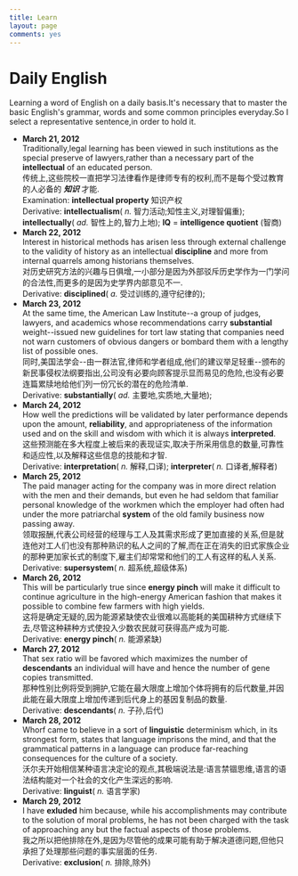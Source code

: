```yaml
---
title: Learn
layout: page
comments: yes
---
```


# Daily English

Learning a word of English on a daily basis.It's necessary that to master the basic English's grammar, words and some common principles everyday.So I select a representative sentence,in order to hold it.

- __March 21, 2012__              
Traditionally,legal learning has been viewed in such institutions as the special preserve of lawyers,rather than a necessary part of the __intellectual__ of an educated person.                    
传统上,这些院校一直把学习法律看作是律师专有的权利,而不是每个受过教育的人必备的 ___知识___ 才能.         
Examination: __intellectual property__ 知识产权         
Derivative: __intellectualism__( _n._ 智力活动;知性主义,对理智偏重); __intellectually__( _ad._ 智性上的,智力上地); __IQ__ = __intelligence quotient__ (智商)
- __March 22, 2012__              
Interest in historical methods has arisen less through external challenge to the validity of history as an intellectual __discipline__ and more from internal quarrels among historians themselves.                    
对历史研究方法的兴趣与日俱增,一小部分是因为外部驳斥历史学作为一门学问的合法性,而更多的是因为史学界内部意见不一.                 
Derivative: __disciplined__( _a._ 受过训练的,遵守纪律的); 
- __March 23, 2012__              
At the same time, the American Law Institute--a group of judges, lawyers, and academics whose recommendations carry __substantial__ weight--issued new guidelines for tort law stating that companies need not warn customers of obvious dangers or bombard them with a lengthy list of possible ones.                    
同时,美国法学会--由一群法官,律师和学者组成,他们的建议举足轻重--颁布的新民事侵权法纲要指出,公司没有必要向顾客提示显而易见的危险,也没有必要连篇累牍地给他们列一份冗长的潜在的危险清单.                 
Derivative: __substantially__( _ad._ 主要地,实质地,大量地); 
- __March 24, 2012__              
How well the predictions will be validated by later performance depends upon the amount, __reliability__, and appropriateness of the information used and on the skill and wisdom with which it is always __interpreted__.                    
这些预测能在多大程度上被后来的表现证实,取决于所采用信息的数量,可靠性和适应性,以及解释这些信息的技能和才智.                 
Derivative: __interpretation__( _n._ 解释,口译); __interpreter__( _n._ 口译者,解释者)
- __March 25, 2012__              
The paid manager acting for the company was in more direct relation with the men and their demands, but even he had seldom that familiar personal knowledge of the workmen which the employer had often had under the more patriarchal __system__ of the old family business now passing away.                    
领取报酬,代表公司经营的经理与工人及其需求形成了更加直接的关系,但是就连他对工人们也没有那种熟识的私人之间的了解,而在正在消失的旧式家族企业的那种更加家长式的制度下,雇主们却常常和他们的工人有这样的私人关系.                 
Derivative: __supersystem__( _n._ 超系统,超级体系)
- __March 26, 2012__              
This will be particularly true since __energy pinch__ will make it difficult to continue agriculture in the high-energy American fashion that makes it possible to combine few farmers with high yields.                    
这将是确定无疑的,因为能源紧缺使农业很难以高能耗的美国耕种方式继续下去,尽管这种耕种方式使投入少数农民就可获得高产成为可能.                 
Derivative: __energy pinch__( _n._ 能源紧缺)
- __March 27, 2012__              
That sex ratio will be favored which maximizes the number of __descendants__ an individual will have and hence the number of gene copies transmitted.                    
那种性别比例将受到拥护,它能在最大限度上增加个体将拥有的后代数量,并因此能在最大限度上增加传递到后代身上的基因复制品的数量.                 
Derivative: __descendants__( _n._ 子孙,后代)
- __March 28, 2012__              
Whorf came to believe in a sort of __linguistic__ determinism which, in its strongest form, states that language imprisons the mind, and that the grammatical patterns in a language can produce far-reaching consequences for the culture of a society.                    
沃尔夫开始相信某种语言决定论的观点,其极端说法是:语言禁锢思维,语言的语法结构能对一个社会的文化产生深远的影响.                 
Derivative: __linguist__( _n._ 语言学家)
- __March 29, 2012__              
I have __exluded__ him because, while his accomplishments may contribute to the solution of moral problems, he has not been charged with the task of approaching any but the factual aspects of those problems.                    
我之所以把他排除在外,是因为尽管他的成果可能有助于解决道德问题,但他只承担了处理那些问题的事实层面的任务.                 
Derivative: __exclusion__( _n._ 排除,除外)